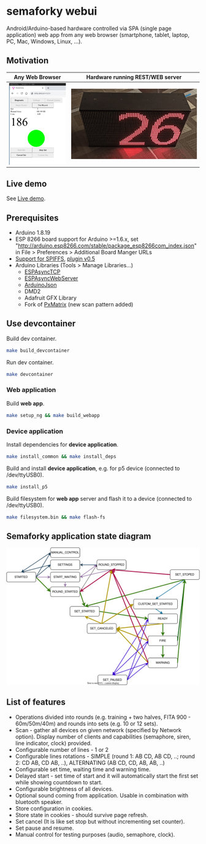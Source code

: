 # semaforky webui
Android/Arduino-based hardware controlled via SPA (single page application) web app from any web browser (smartphone, tablet, laptop, PC, Mac, Windows, Linux, ...).

## Motivation

Any Web Browser          |  Hardware running REST/WEB server
:-:|:-:
![](../doc/browser_spa_app.png)  |  ![](../doc/client_hardware.jpg)

## Live demo

See [Live demo](http://vajicek.github.io/semaforky).

## Prerequisites

* Arduino 1.8.19
* ESP 8266 board support for Arduino >=1.6.x, set "http://arduino.esp8266.com/stable/package_esp8266com_index.json" in File > Preferences > Additional Board Manger URLs
* [Support for SPIFFS](https://www.instructables.com/Using-ESP8266-SPIFFS/), [plugin v0.5](https://github.com/esp8266/arduino-esp8266fs-plugin/releases/download/0.5.0/ESP8266FS-0.5.0.zip)
* Arduino Libraries (Tools > Manage Libraries...)
    * [ESPAsyncTCP](https://github.com/me-no-dev/ESPAsyncTCP)
    * [ESPAsyncWebServer](https://github.com/me-no-dev/ESPAsyncWebServer)
    * [ArduinoJson](https://github.com/bblanchon/ArduinoJson)
    * DMD2
    * Adafruit GFX Library
    * Fork of [PxMatrix](https://github.com/vajicek/PxMatrix.git) (new scan pattern added)

## Use devcontainer

Build dev container.
```bash
make build_devcontainer
```

Run dev container.
```bash
make devcontainer
```

### Web application
Build **web app**.
```bash
make setup_ng && make build_webapp
```

### Device application
Install dependencies for **device application**.
```bash
make install_common && make install_deps
```

Build and install **device application**, e.g. for p5 device (connected to /dev/ttyUSB0).
```bash
make install_p5
```

Build filesystem for **web app** server and flash it to a device (connected to /dev/ttyUSB0).
```bash
make filesystem.bin && make flash-fs
```

## Semaforky application state diagram

![](../doc/semaforky_state_diagram.svg)

## List of features

* Operations divided into rounds (e.g. training + two halves, FITA 900 - 60m/50m/40m) and rounds into sets (e.g. 10 or 12 sets).
* Scan - gather all devices on given network (specified by Network option). Display number of clients and capabilities (semaphore, siren, line indicator, clock) provided.
* Configurable number of lines - 1 or 2
* Configurable lines rotations - SIMPLE (round 1: AB CD, AB CD, ..; round 2: CD AB, CD AB, ..), ALTERNATING (AB CD, CD, AB, AB, ..)
* Configurable set time, waiting time and warning time.
* Delayed start - set time of start and it will automatically start the first set while showing countdown to start.
* Configurable brightness of all devices.
* Optional sound coming from application. Usable in combination with bluetooth speaker.
* Store configuration in cookies.
* Store state in cookies - should survive page refresh.
* Set cancel (It is like set stop but without incrementing set counter).
* Set pause and resume.
* Manual control for testing purposes (audio, semaphore, clock).